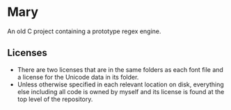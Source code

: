 # Mary
An old C project containing a prototype regex engine.

## Licenses
- There are two licenses that are in the same folders as each font file and a license for the Unicode data in its folder.
- Unless otherwise specified in each relevant location on disk, everything else including all code is owned by myself and its license is found at the top level of the repository.
